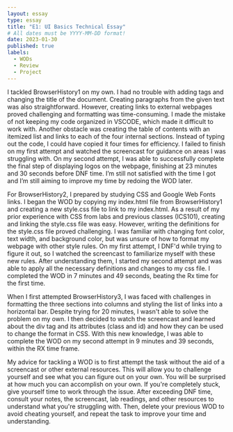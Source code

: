 ```yaml
---
layout: essay
type: essay
title: "E1: UI Basics Technical Essay"
# All dates must be YYYY-MM-DD format!
date: 2023-01-30
published: true
labels:
  - WODs
  - Review
  - Project
---
```




I tackled BrowserHistory1 on my own. I had no trouble with adding tags and changing the title of the document. Creating paragraphs from the given text was also straightforward. However, creating links to external webpages proved challenging and formatting was time-consuming. I made the mistake of not keeping my code organized in VSCODE, which made it difficult to work with. Another obstacle was creating the table of contents with an itemized list and links to each of the four internal sections. Instead of typing out the code, I could have copied it four times for efficiency. I failed to finish on my first attempt and watched the screencast for guidance on areas I was struggling with. On my second attempt, I was able to successfully complete the final step of displaying logos on the webpage, finishing at 23 minutes and 30 seconds before DNF time. I’m still not satisfied with the time I got and I’m still aiming to improve my time by redoing the WOD later.

For BrowserHistory2, I prepared by studying CSS and Google Web Fonts links. I began the WOD by copying my index.html file from BrowserHistory1 and creating a new style.css file to link to my index.html. As a result of my prior experience with CSS from labs and previous classes (ICS101), creating and linking the style.css file was easy. However, writing the definitions for the style.css file proved challenging. I was familiar with changing font color, text width, and background color, but was unsure of how to format my webpage with other style rules. On my first attempt, I DNF'd while trying to figure it out, so I watched the screencast to familiarize myself with these new rules. After understanding them, I started my second attempt and was able to apply all the necessary definitions and changes to my css file. I completed the WOD in 7 minutes and 49 seconds, beating the Rx time for the first time.

When I first attempted BrowserHistory3, I was faced with challenges in formatting the three sections into columns and styling the list of links into a horizontal bar. Despite trying for 20 minutes, I wasn't able to solve the problem on my own. I then decided to watch the screencast and learned about the div tag and its attributes (class and id) and how they can be used to change the format in CSS. With this new knowledge, I was able to complete the WOD on my second attempt in 9 minutes and 39 seconds, within the RX time frame. 

My advice for tackling a WOD is to first attempt the task without the aid of a screencast or other external resources. This will allow you to challenge yourself and see what you can figure out on your own. You will be surprised at how much you can accomplish on your own. If you're completely stuck, give yourself time to work through the issue. After exceeding DNF time, consult your notes, the screencast, lab readings, and other resources to understand what you're struggling with. Then, delete your previous WOD to avoid cheating yourself, and repeat the task to improve your time and understanding.
